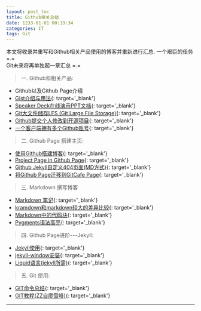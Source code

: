 ```yaml
---
layout: post_toc
title: Github相关总结
date: 1233-01-01 00:19:34
categories: IT
tags: Git
---
```


本文将收录并重写和Github相关产品使用的博客并重新进行汇总. 一个艰巨的任务 =.=  
Git未来将再单独起一章汇总 =.=

> 一. Github和相关产品:

- Github以及Github Page介绍
- [Gist介绍与用法](/2015/11/26/gist/){: target='_blank'}
- [Speaker Deck在线演示PPT文档](/2015/11/16/speakerdeck/){: target='_blank'}
- [Git大文件储存LFS (Git Large File Storage)](/2015/11/11/git-lfs/){: target='_blank'}
- [Github提交个人修改到开源项目](http://127.0.0.1:4000/2015/10/31/GithubPull/){: target='_blank'}
- [一个客户端拥有多个Github账号](/2015/11/17/diffAccount_Github/){: target='_blank'}

> 二. Github Page 搭建主页:

- [使用Github搭建博客](/2015/06/05/Build-Blog-Github/){: target='_blank'}
- [Project Page in Github Page](/2015/07/09/project-page-github/){: target='_blank'}
- [Github Jekyll自定义404页面(MD方式)](/2015/07/09/404Page-Jekyll/){: target='_blank'}
- [将Github Page迁移到GitCafe Page](/2015/07/08/migrate-gitcafe/){: target='_blank'}

> 三. Markdown 撰写博客

- [Markdown 笔记](http://127.0.0.1:4000/2015/06/06/Markdown-note/){: target='_blank'}
- [kramdown和markdown较大的差异比较](http://127.0.0.1:4000/2015/11/06/Kramdown-note/){: target='_blank'}
- [Markdown中的代码块](http://127.0.0.1:4000/2015/07/10/fench-code-markdown/){: target='_blank'}
- [Pygments语法高亮](http://127.0.0.1:4000/2015/07/29/pygments-highlight/){: target='_blank'}

> 四. Github Page进阶---Jekyll:

- [Jekyll使用](/2015/07/27/Jekyll-usage/){: target='_blank'}
- [jekyll-window安装](/2015/07/30/jekyll-window/){: target='_blank'}
- [Liquid语言(jekyll所需)](/2015/11/28/Liquid-jekyll/){: target='_blank'}

> 五. Git 使用:

- [GIT命令总结](http://127.0.0.1:4000/2015/06/26/GIT-commands/){: target='_blank'}
- [GIT教程(ZZ自廖雪峰)](http://127.0.0.1:4000/2015/10/15/GitLearningExp/){: target='_blank'}


------